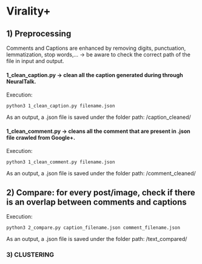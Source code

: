 # Virality+

## 1) Preprocessing
Comments and Captions are enhanced by removing digits, punctuation, lemmatization, stop words,...
-> be aware to check the correct path of the file in input and output.

#### 1_clean_caption.py -> clean all the caption generated during through NeuralTalk.

Execution:
	
```
python3 1_clean_caption.py filename.json
```

As an output, a .json file is saved under the folder path: /caption_cleaned/

#### 1_clean_comment.py -> cleans all the comment that are present in .json file crawled from Google+.

Execution:

```
python3 1_clean_comment.py filename.json
```

As an output, a .json file is saved under the folder path: /comment_cleaned/

## 2) Compare: for every post/image, check if there is an overlap between comments and captions

Execution:
	
```
python3 2_compare.py caption_filename.json comment_filename.json
```

As an output, a .json file is saved under the folder path: /text_compared/

### 3) CLUSTERING

